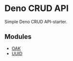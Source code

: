 # Deno CRUD API

Simple Deno CRUD API-starter.

## Modules

- [OAK](https://deno.land/x/oak@v6.3.0)
- [UUID](https://deno.land/std@0.67.0/uuid)
